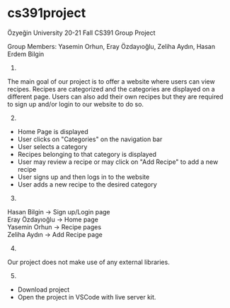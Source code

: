 # cs391project
Özyeğin University 20-21 Fall CS391 Group Project

Group Members: Yasemin Orhun, Eray Özdayıoğlu, Zeliha Aydın, Hasan Erdem Bilgin

1.
The main goal of our project is to offer a website where users can view recipes. Recipes are categorized and the categories are displayed on a different page. Users can also add their own recipes but they are required to sign up and/or login to our website to do so.

2.
- Home Page is displayed
- User clicks on "Categories" on the navigation bar
- User selects a category
- Recipes belonging to that category is displayed
- User may review a recipe or may click on "Add Recipe" to add a new recipe
- User signs up and then logs in to the website
- User adds a new recipe to the desired category

3.
Hasan Bilgin -> Sign up/Login page\
Eray Özdayıoğlu -> Home page\
Yasemin Orhun -> Recipe pages\
Zeliha Aydın -> Add Recipe page

4.
Our project does not make use of any external libraries.

5.
- Download project
- Open the project in VSCode with live server kit.                                                               
   

